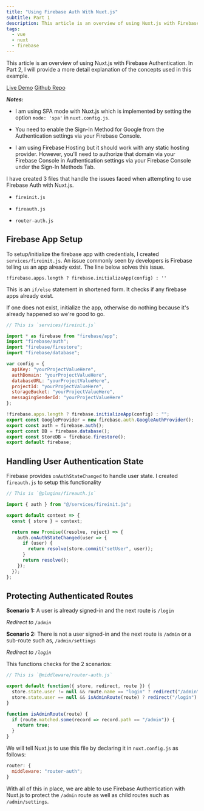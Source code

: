 ```yaml
---
title: "Using Firebase Auth With Nuxt.js"
subtitle: Part 1
description: This article is an overview of using Nuxt.js with Firebase Authentication. Learn how to check for admin access in your routes and use Vuex with Nuxt.js and Firebase to keep everything manageable.
tags:
  - vue
  - nuxt
  - firebase
---
```


This article is an overview of using Nuxt.js with Firebase Authentication. In Part 2, I will provide a more detail explanation of the concepts used in this example.

<div class="flexContainer">
<a target="/\_blank" rel="noopener" href=https://nuxt-firebase-auth.firebaseapp.com/>Live Demo</a>
<a target="/\_blank" rel="noopener" href=https://github.com/davidroyer/nuxt-firebase-auth>Github Repo</a>
</div>

**_Notes:_**

* I am using SPA mode with Nuxt.js which is implemented by setting the option `mode: 'spa'` in `nuxt.config.js`.

* You need to enable the Sign-In Method for Google from the Authentication settings via your Firebase Console.

* I am using Firebase Hosting but it should work with any static hosting provider. However, you'll need to authorize that domain via your Firebase Console in Authentication settings via your Firebase Console under the Sign-In Methods Tab.

I have created 3 files that handle the issues faced when attempting to use Firebase Auth with Nuxt.js.

* `fireinit.js`

* `fireauth.js`

* `router-auth.js`

## Firebase App Setup

To setup/initialize the firebase app with credentials, I created `services/fireinit.js`. An issue commonly seen by developers is Firebase telling us an app already exist. The line below solves this issue.

`!firebase.apps.length ? firebase.initializeApp(config) : ''`

This is an `if/else` statement in shortened form. It checks if any firebase apps already exist.

If one does not exist, initialize the app, otherwise do nothing because it's already happened so we're good to go.

```js
// This is `services/fireinit.js`

import * as firebase from "firebase/app";
import "firebase/auth";
import "firebase/firestore";
import "firebase/database";

var config = {
  apiKey: "yourProjectValueHere",
  authDomain: "yourProjectValueHere",
  databaseURL: "yourProjectValueHere",
  projectId: "yourProjectValueHere",
  storageBucket: "yourProjectValueHere",
  messagingSenderId: "yourProjectValueHere"
};

!firebase.apps.length ? firebase.initializeApp(config) : "";
export const GoogleProvider = new firebase.auth.GoogleAuthProvider();
export const auth = firebase.auth();
export const DB = firebase.database();
export const StoreDB = firebase.firestore();
export default firebase;
```

## Handling User Authentication State

Firebase provides `onAuthStateChanged` to handle user state. I created `fireauth.js` to setup this functionality

```js
// This is `@plugins/fireauth.js`

import { auth } from "@/services/fireinit.js";

export default context => {
  const { store } = context;

  return new Promise((resolve, reject) => {
    auth.onAuthStateChanged(user => {
      if (user) {
        return resolve(store.commit("setUser", user));
      }
      return resolve();
    });
  });
};
```

## Protecting Authenticated Routes

**Scenario 1:**
A user is already signed-in and the next route is `/login`

_Redirect to `/admin`_

**Scenario 2:**
There is not a user signed-in and the next route is `/admin` or a sub-route such as, `/admin/settings`

_Redirect to `/login`_

This functions checks for the 2 scenarios:

```js
// This is `@middleware/router-auth.js`

export default function({ store, redirect, route }) {
  store.state.user != null && route.name == "login" ? redirect("/admin") : "";
  store.state.user == null && isAdminRoute(route) ? redirect("/login") : "";
}

function isAdminRoute(route) {
  if (route.matched.some(record => record.path == "/admin")) {
    return true;
  }
}
```

We will tell Nuxt.js to use this file by declaring it in `nuxt.config.js` as follows:

```js
router: {
  middleware: "router-auth";
}
```

With all of this in place, we are able to use Firebase Authentication with Nuxt.js to protect the `/admin` route as well as child routes such as `/admin/settings`.

